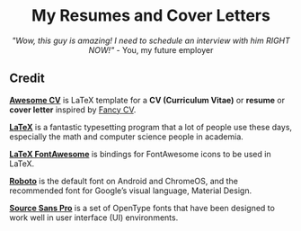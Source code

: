 <h1 align="center">My Resumes and Cover Letters</h1>

<p align="center">
    <em>"Wow, this guy is amazing! I need to schedule an interview with him RIGHT NOW!"</em> - You, my future employer
</p>

## Credit

[**Awesome CV**](https://github.com/posquit0/Awesome-CV) is LaTeX template for a **CV (Curriculum Vitae)** or **resume** or **cover letter** inspired by [Fancy CV](https://www.sharelatex.com/templates/cv-or-resume/fancy-cv).

[**LaTeX**](https://www.latex-project.org) is a fantastic typesetting program that a lot of people use these days, especially the math and computer science people in academia.

[**LaTeX FontAwesome**](https://github.com/furl/latex-fontawesome) is bindings for FontAwesome icons to be used in LaTeX.

[**Roboto**](https://github.com/google/roboto) is the default font on Android and ChromeOS, and the recommended font for Google’s visual language, Material Design.

[**Source Sans Pro**](https://github.com/adobe-fonts/source-sans-pro) is a set of OpenType fonts that have been designed to work well in user interface (UI) environments.